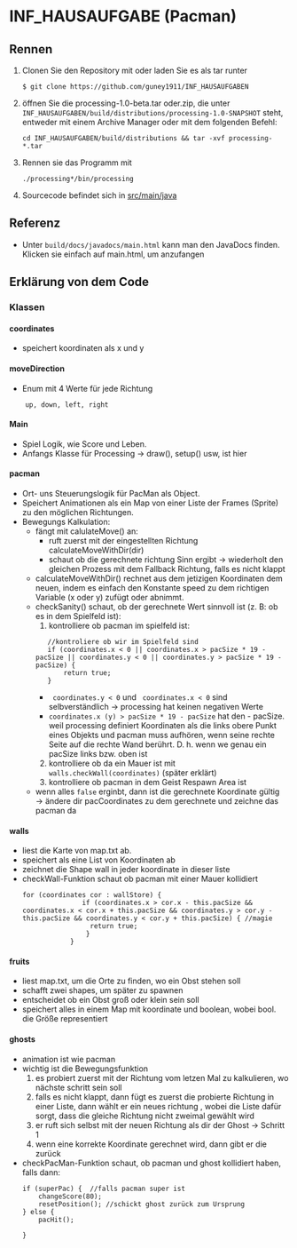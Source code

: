 # INF_HAUSAUFGABE (Pacman)

## Rennen
1. Clonen Sie den Repository mit oder laden Sie es als tar runter
    ~~~
    $ git clone https://github.com/guney1911/INF_HAUSAUFGABEN
    ~~~
2. öffnen Sie die processing-1.0-beta.tar oder.zip, die unter `INF_HAUSAUFGABEN/build/distributions/processing-1.0-SNAPSHOT` steht, entweder mit einem Archive Manager oder mit dem folgenden Befehl:
    ~~~ shell script
    cd INF_HAUSAUFGABEN/build/distributions && tar -xvf processing-*.tar  
    ~~~
3. Rennen sie das Programm mit 
    ~~~
    ./processing*/bin/processing 
    ~~~
4. Sourcecode befindet sich in [src/main/java](https://github.com/guney1911/INF_HAUSAUFGABEN/tree/master/src/main/java)
   
## Referenz 
- Unter `build/docs/javadocs/main.html` kann man den JavaDocs finden. Klicken sie einfach auf main.html, um anzufangen

## Erklärung von dem Code
### Klassen
#### coordinates
- speichert koordinaten als x und y 
#### moveDirection
- Enum mit 4 Werte für jede Richtung
~~~
    up, down, left, right
~~~
#### Main
- Spiel Logik, wie Score und Leben.
- Anfangs Klasse für Processing → draw(), setup() usw, ist hier

#### pacman
- Ort- uns Steuerungslogik für PacMan als Object. 
- Speichert Animationen als ein Map von einer Liste der Frames (Sprite) zu den möglichen Richtungen.
- Bewegungs Kalkulation:
    - fängt mit calulateMove() an:
        - ruft zuerst mit der eingestellten Richtung calculateMoveWithDir(dir)
        - schaut ob die gerechnete richtung Sinn ergibt → wiederholt den gleichen Prozess mit dem Fallback Richtung, falls es nicht klappt
    - calculateMoveWithDir() rechnet aus dem jetizigen Koordinaten dem neuen, indem es einfach den Konstante speed zu dem richtigen Variable (x oder y) zufügt oder abnimmt.
    - checkSanity() schaut, ob der gerechnete Wert sinnvoll ist (z. B: ob es in dem Spielfeld ist):
        1. kontrolliere ob pacman im spielfeld ist:
         ~~~
            //kontroliere ob wir im Spielfeld sind
            if (coordinates.x < 0 || coordinates.x > pacSize * 19 - pacSize || coordinates.y < 0 || coordinates.y > pacSize * 19 - pacSize) {
                return true;
            }
        ~~~
        - ` coordinates.y < 0` und ` coordinates.x < 0` sind selbverständlich → processing hat keinen negativen Werte
        - `coordinates.x (y) > pacSize * 19 - pacSize` hat den - pacSize. weil processing definiert Koordinaten als die links obere Punkt eines Objekts und pacman muss aufhören, wenn seine rechte Seite auf die rechte Wand berührt. D. h. wenn we genau ein pacSize links bzw. oben ist 
        2. kontrolliere ob da ein Mauer ist mit `walls.checkWall(coordinates)` (später erklärt)
        3. kontrolliere ob pacman in dem Geist Respawn Area ist 
    - wenn alles `false` erginbt, dann ist die gerechnete Koordinate gültig → ändere dir pacCoordinates zu dem gerechnete und zeichne das pacman da
#### walls
- liest die Karte von map.txt ab.
- speichert als eine List von Koordinaten ab
- zeichnet die Shape wall in jeder koordinate in dieser liste
- checkWall-Funktion schaut ob pacman mit einer Mauer kollidiert
    ~~~
    for (coordinates cor : wallStore) {
                   if (coordinates.x > cor.x - this.pacSize && coordinates.x < cor.x + this.pacSize && coordinates.y > cor.y -      this.pacSize && coordinates.y < cor.y + this.pacSize) { //magie
                     return true;
                    }
                }
    ~~~
  
#### fruits
- liest map.txt, um die Orte zu finden, wo ein Obst stehen soll
- schafft zwei shapes, um später zu spawnen
- entscheidet ob ein Obst groß oder klein sein soll
- speichert alles in einem Map mit koordinate und boolean, wobei bool. die Größe representiert

#### ghosts
- animation ist wie pacman
- wichtig ist die Bewegungsfunktion
    1. es probiert zuerst mit der Richtung vom letzen Mal zu kalkulieren, wo nächste schritt sein soll
    2. falls es nicht klappt, dann fügt es zuerst die probierte Richtung in einer Liste, dann wählt er ein neues richtung , wobei die Liste dafür sorgt, dass die gleiche Richtung nicht zweimal gewählt wird
    3. er ruft sich selbst mit der neuen Richtung als dir der Ghost → Schritt 1
    4. wenn eine korrekte Koordinate gerechnet wird, dann gibt er die zurück
- checkPacMan-Funktion schaut, ob pacman und ghost kollidiert haben, falls dann:
    ~~~
    if (superPac) {  //falls pacman super ist
        changeScore(80);
        resetPosition(); //schickt ghost zurück zum Ursprung
    } else {
        pacHit();

    }
    ~~~
    
